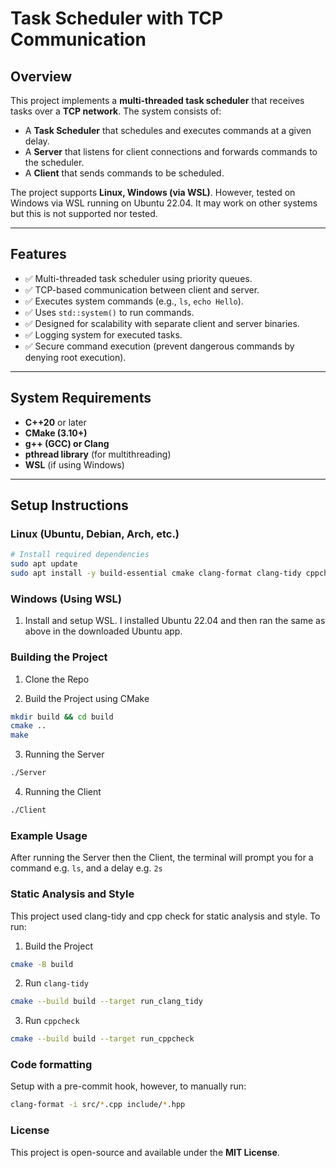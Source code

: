 # Task Scheduler with TCP Communication

## Overview
This project implements a **multi-threaded task scheduler** that receives tasks over a **TCP network**. The system consists of:

- A **Task Scheduler** that schedules and executes commands at a given delay.
- A **Server** that listens for client connections and forwards commands to the scheduler.
- A **Client** that sends commands to be scheduled.

The project supports **Linux, Windows (via WSL)**. However, tested on Windows via WSL running on Ubuntu 22.04. It may work on other systems but this is not supported nor tested.

---

## Features
- ✅ Multi-threaded task scheduler using priority queues.
- ✅ TCP-based communication between client and server.
- ✅ Executes system commands (e.g., `ls`, `echo Hello`).
- ✅ Uses `std::system()` to run commands.
- ✅ Designed for scalability with separate client and server binaries.
- ✅ Logging system for executed tasks. 
- ✅ Secure command execution (prevent dangerous commands by denying root execution). 

---

## System Requirements
- **C++20** or later
- **CMake (3.10+)**
- **g++ (GCC) or Clang**
- **pthread library** (for multithreading)
- **WSL** (if using Windows)

---

## Setup Instructions

### **Linux (Ubuntu, Debian, Arch, etc.)**
```sh
# Install required dependencies
sudo apt update
sudo apt install -y build-essential cmake clang-format clang-tidy cppcheck libgtest-dev
```

### **Windows (Using WSL)**
1. Install and setup WSL. I installed Ubuntu 22.04 and then ran the same as above in the downloaded Ubuntu app.

### Building the Project
1. Clone the Repo

2. Build the Project using CMake
```sh
mkdir build && cd build
cmake ..
make
```
3. Running the Server
```sh 
./Server
```

4. Running the Client
```sh
./Client
```

### Example Usage

After running the Server then the Client, the terminal will prompt you for a command e.g. `ls`, and a delay e.g. `2s`

### Static Analysis and Style

This project used clang-tidy and cpp check for static analysis and style. To run:

1. Build the Project
```sh
cmake -B build
```

2. Run ```clang-tidy```
```sh
cmake --build build --target run_clang_tidy
```

3. Run ```cppcheck```
```sh
cmake --build build --target run_cppcheck
```

### Code formatting

Setup with a pre-commit hook, however, to manually run:

```sh
clang-format -i src/*.cpp include/*.hpp
```

### License

This project is open-source and available under the **MIT License**.
